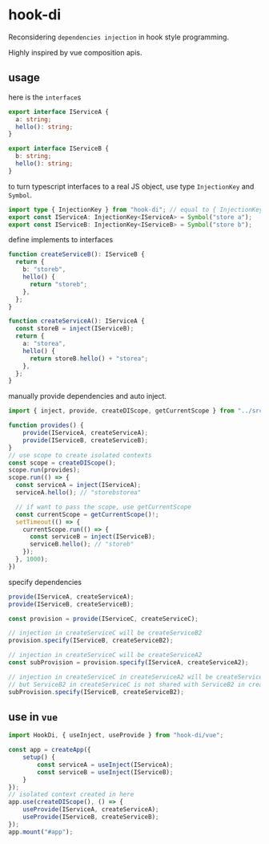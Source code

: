 # hook-di

Reconsidering `dependencies injection` in hook style programming.

Highly inspired by vue composition apis.

## usage

here is the `interface`s

```typescript
export interface IServiceA {
  a: string;
  hello(): string;
}

export interface IServiceB {
  b: string;
  hello(): string;
}
```

to turn typescript interfaces to a real JS object, use type `InjectionKey` and `Symbol`.

```typescript
import type { InjectionKey } from "hook-di"; // equal to { InjectionKey } from 'vue'
export const IServiceA: InjectionKey<IServiceA> = Symbol("store a");
export const IServiceB: InjectionKey<IServiceB> = Symbol("store b");
```

define implements to interfaces

```typescript
function createServiceB(): IServiceB {
  return {
    b: "storeb",
    hello() {
      return "storeb";
    },
  };
}

function createServiceA(): IServiceA {
  const storeB = inject(IServiceB);
  return {
    a: "storea",
    hello() {
      return storeB.hello() + "storea";
    },
  };
}
```

manually provide dependencies and auto inject.

```typescript
import { inject, provide, createDIScope, getCurrentScope } from "../src";

function provides() {  
    provide(IServiceA, createServiceA);
    provide(IServiceB, createServiceB);
}
// use scope to create isolated contexts
const scope = createDIScope();
scope.run(provides);
scope.run(() => {
  const serviceA = inject(IServiceA);
  serviceA.hello(); // "storebstorea"

  // if want to pass the scope, use getCurrentScope
  const currentScope = getCurrentScope()!;
  setTimeout(() => {
    currentScope.run(() => {
      const serviceB = inject(IServiceB);
      serviceB.hello(); // "storeb"
    });
  }, 1000);
})
```

specify dependencies

```typescript
provide(IServiceA, createServiceA);
provide(IServiceB, createServiceB);

const provision = provide(IServiceC, createServiceC);

// injection in createServiceC will be createServiceB2
provision.specify(IServiceB, createServiceB2);

// injection in createServiceC will be createServiceA2
const subProvision = provision.specify(IServiceA, createServiceA2);

// injection in createServiceC in createServiceA2 will be createServiceB2
// but ServiceB2 in createServiceC is not shared with ServiceB2 in createServiceA2
subProvision.specify(IServiceB, createServiceB2);
```

## use in `vue`

```typescript
import HookDi, { useInject, useProvide } from "hook-di/vue";

const app = createApp({
    setup() {
        const serviceA = useInject(IServiceA);
        const serviceB = useInject(IServiceB);
    }
});
// isolated context created in here
app.use(createDIScope(), () => {
    useProvide(IServiceA, createServiceA);
    useProvide(IServiceB, createServiceB);
});
app.mount("#app");
```
